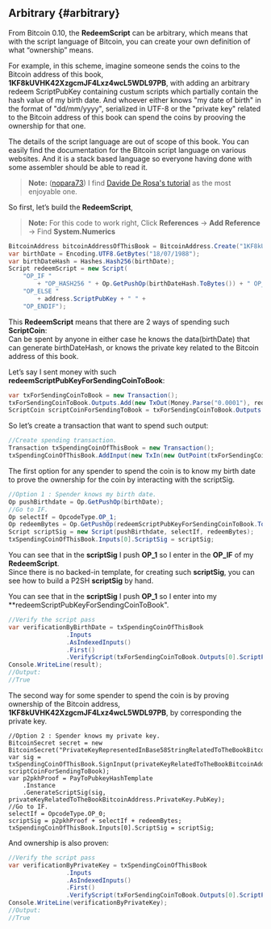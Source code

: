 ## Arbitrary {#arbitrary}

From Bitcoin 0.10, the **RedeemScript** can be arbitrary, which means that with the script language of Bitcoin, you can create your own definition of what “ownership” means.

For example, in this scheme, imagine someone sends the coins to the Bitcoin address of this book, **1KF8kUVHK42XzgcmJF4Lxz4wcL5WDL97PB**, with adding an arbitrary redeem ScriptPubKey containing custum scripts which partially contain the hash value of my birth date. And whoever either knows "my date of birth" in the format of "dd/mm/yyyy", serialized in UTF-8 or the "private key" related to the Bitcoin address of this book can spend the coins by prooving the ownership for that one.

The details of the script language are out of scope of this book. You can easily find the documentation for the Bitcoin script language on various websites. And it is a stack based language so everyone having done with some assembler should be able to read it.  

> **Note:** ([nopara73](https://github.com/nopara73)) I find [Davide De Rosa's tutorial](http://davidederosa.com/basic-blockchain-programming/bitcoin-script-language-part-one/) as the most enjoyable one.

So first, let’s build the **RedeemScript**,  

> **Note:** For this code to work right, Click **References** -> **Add Reference** -> Find **System.Numerics**

```cs
BitcoinAddress bitcoinAddressOfThisBook = BitcoinAddress.Create("1KF8kUVHK42XzgcmJF4Lxz4wcL5WDL97PB");
var birthDate = Encoding.UTF8.GetBytes("18/07/1988");
var birthDateHash = Hashes.Hash256(birthDate);
Script redeemScript = new Script(
    "OP_IF "
        + "OP_HASH256 " + Op.GetPushOp(birthDateHash.ToBytes()) + " OP_EQUAL " +
    "OP_ELSE "
        + address.ScriptPubKey + " " +
    "OP_ENDIF");
```

This **RedeemScript** means that there are 2 ways of spending such **ScriptCoin**:  
Can be spent by anyone in either case he knows the data(birthDate) that can generate birthDateHash, or knows the private key related to the Bitcoin address of this book.  

Let’s say I sent money with such **redeemScriptPubKeyForSendingCoinToBook**:

```cs
var txForSendingCoinToBook = new Transaction();
txForSendingCoinToBook.Outputs.Add(new TxOut(Money.Parse("0.0001"), redeemScriptPubKeyForSendingCoinToBook.Hash));
ScriptCoin scriptCoinForSendingToBook = txForSendingCoinToBook.Outputs.AsCoins().First().ToScriptCoin(redeemScriptPubKeyForSendingCoinToBook);
```  

So let’s create a transaction that want to spend such output:  

```cs
//Create spending transaction.
Transaction txSpendingCoinOfThisBook = new Transaction();
txSpendingCoinOfThisBook.AddInput(new TxIn(new OutPoint(txForSendingCoinToBook, 0)));
```  

The first option for any spender to spend the coin is to know my birth date to prove the ownership for the coin by interacting with the scriptSig. 

```cs
//Option 1 : Spender knows my birth date.
Op pushBirthdate = Op.GetPushOp(birthDate);
//Go to IF.
Op selectIf = OpcodeType.OP_1; 
Op redeemBytes = Op.GetPushOp(redeemScriptPubKeyForSendingCoinToBook.ToBytes());
Script scriptSig = new Script(pushBirthdate, selectIf, redeemBytes);
txSpendingCoinOfThisBook.Inputs[0].ScriptSig = scriptSig;
```  

You can see that in the **scriptSig** I push **OP_1** so I enter in the **OP_IF** of my **RedeemScript**.  
Since there is no backed-in template, for creating such **scriptSig**, you can see how to build a P2SH **scriptSig** by hand.

You can see that in the **scriptSig** I push **OP_1** so I enter into my **redeemScriptPubKeyForSendingCoinToBook".  

```cs
//Verify the script pass
var verificationByBirthDate = txSpendingCoinOfThisBook
                .Inputs
                .AsIndexedInputs()
                .First()
                .VerifyScript(txForSendingCoinToBook.Outputs[0].ScriptPubKey);
Console.WriteLine(result);
//Output:
//True
```  

The second way for some spender to spend the coin is by proving ownership of the Bitcoin address, **1KF8kUVHK42XzgcmJF4Lxz4wcL5WDL97PB**, by corresponding the private key.  
```
//Option 2 : Spender knows my private key.
BitcoinSecret secret = new BitcoinSecret("PrivateKeyRepresentedInBase58StringRelatedToTheBookBitcoinAddress");
var sig = txSpendingCoinOfThisBook.SignInput(privateKeyRelatedToTheBookBitcoinAddress, scriptCoinForSendingToBook);
var p2pkhProof = PayToPubkeyHashTemplate
    .Instance
    .GenerateScriptSig(sig, privateKeyRelatedToTheBookBitcoinAddress.PrivateKey.PubKey);
//Go to IF.
selectIf = OpcodeType.OP_0; 
scriptSig = p2pkhProof + selectIf + redeemBytes;
txSpendingCoinOfThisBook.Inputs[0].ScriptSig = scriptSig;
```  

And ownership is also proven:  

```cs
//Verify the script pass
var verificationByPrivateKey = txSpendingCoinOfThisBook
                .Inputs
                .AsIndexedInputs()
                .First()
                .VerifyScript(txForSendingCoinToBook.Outputs[0].ScriptPubKey);
Console.WriteLine(verificationByPrivateKey);
//Output:
//True
```  
